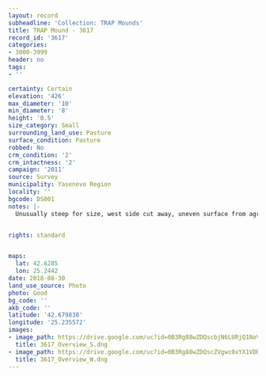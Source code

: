 ```yaml
---
layout: record
subheadline: 'Collection: TRAP Mounds'
title: TRAP Mound - 3617
record_id: '3617'
categories:
- 3000-3999
header: no
tags:
- ''

certainty: Certain
elevation: '426'
max_diameter: '10'
min_diameter: '8'
height: '0.5'
size_category: Small
surrounding_land_use: Pasture
surface_condition: Pasture
robbed: No
crm_condition: '2'
crm_intactness: '2'
campaign: '2011'
source: Survey
municipality: Yasenovo Region
locality: ''
bgcode: DS001
notes: |-
  Unusually steep for size, west side cut away, uneven surface from agriculture.


rights: standard


maps:
  lat: 42.6285
  lon: 25.2442
date: 2018-08-30
land_use_source: Photo
photo: Good
bg_code: ''
akb_code: ''
latitude: '42.679838'
longitude: '25.235572'
images:
- image_path: https://drive.google.com/uc?id=0B3Rg88wZDQscbjN6LURjQ1NoVEU
  title: 3617_Overview_S.dng
- image_path: https://drive.google.com/uc?id=0B3Rg88wZDQscZVgwc0xYX1VDRmM
  title: 3617_Overview_W.dng
---
```

